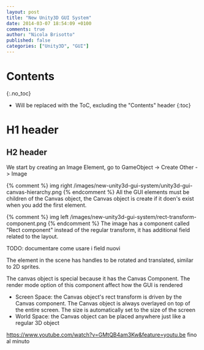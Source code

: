 ```yaml
---
layout: post
title: "New Unity3D GUI System"
date: 2014-03-07 18:54:09 +0100
comments: true
author: "Nicola Brisotto"
published: false
categories: ["Unity3D", "GUI"] 
---
```

# Contents
{:.no_toc}

* Will be replaced with the ToC, excluding the "Contents" header
{:toc}

# H1 header

## H2 header



We start by creating an Image Element, go to GameObject -> Create Other -> Image


{% comment %}   img right /images/new-unity3d-gui-system/unity3d-gui-canvas-hierarchy.png  {% endcomment %}
All the GUI elements must be children of the Canvas object, the Canvas
object is create if it doen's exist when you add the first element.

{% comment %}   img left /images/new-unity3d-gui-system/rect-transform-component.png  {% endcomment %}
The image has a component called "Rect component" instead of the regular
transform, it has additional field related to the layout.

TODO: documentare come usare i field nuovi

The element in the scene has handles to be rotated and translated,
similar to 2D sprites.

The canvas object is special because it has the Canvas Component. The
render mode option of this component affect how the GUI is rendered

* Screen Space: the Canvas object's rect transform is driven by the
  Canvas component. The Canvas object is always overlayed on top of the
entire screen. The size is automatically set to the size of the screen 
* World Space: the Canvas object can be placed anywhere just like a
  regular 3D object


https://www.youtube.com/watch?v=GMtQB4am3Kw&feature=youtu.be fino al
minuto 
